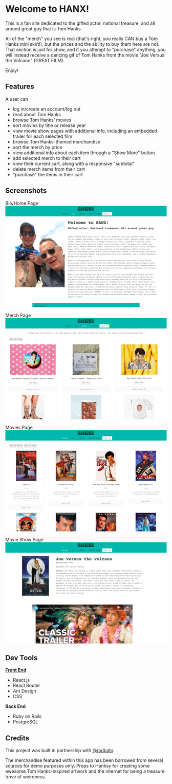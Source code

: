 # Welcome to HANX!

This is a fan site dedicated to the gifted actor, national treasure, and all around great guy that is Tom Hanks. 

All of the "merch" you see is real (that's right, you really CAN buy a Tom Hanks mini skirt!), but the prices and the ability to buy them here are not.  That section is just for show, and if you attempt to "purchase" anything, you will instead receive a dancing gif of Tom Hanks from the movie "Joe Versus the Volcano" (GREAT FILM).

Enjoy!


## Features

A user can

* log in/create an account/log out
* read about Tom Hanks
* browse Tom Hanks' movies
* sort movies by title or release year
* view movie show pages with additional info, including an embedded trailer for each selected film
* browse Tom Hanks-themed merchandise
* sort the merch by price
* view additional info about each item through a "Show More" button
* add selected merch to their cart
* view their current cart, along with a responsive "subtotal"
* delete merch items from their cart
* "purchase" the items in their cart


## Screenshots

Bio/Home Page
![Screenshot](public/bio.png)

Merch Page
![Screenshot](public/merch.png)

Movies Page
![Screenshot](public/movies.png)

Movie Show Page
![Screenshot](public/movie-show.png)


## Dev Tools

[**Front End**](https://github.com/hylobates-lar/hanx-frontend)

* React.js
* React Router
* Ant Design
* CSS


**Back End**

* Ruby on Rails
* PostgreSQL


## Credits

This project was built in partnership with [@radbahi](https://github.com/radbahi).

The merchandise featured within this app has been borrowed from several sources for demo purposes only. Props to Hanksy for creating some awesome Tom Hanks-inspired artwork and the internet for being a treasure trove of weirdness.
